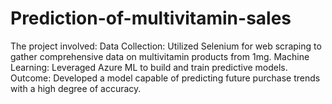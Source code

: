 # Prediction-of-multivitamin-sales
The project involved:  Data Collection: Utilized Selenium for web scraping to gather comprehensive data on multivitamin products from 1mg.   Machine Learning: Leveraged Azure ML to build and train predictive models.    Outcome: Developed a model capable of predicting future purchase trends with a high degree of accuracy.
